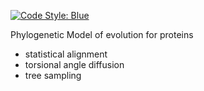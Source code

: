 [![Code Style: Blue](https://img.shields.io/badge/code%20style-blue-4495d1.svg)](https://github.com/invenia/BlueStyle)

Phylogenetic Model of evolution for proteins
- statistical alignment
- torsional angle diffusion
- tree sampling

